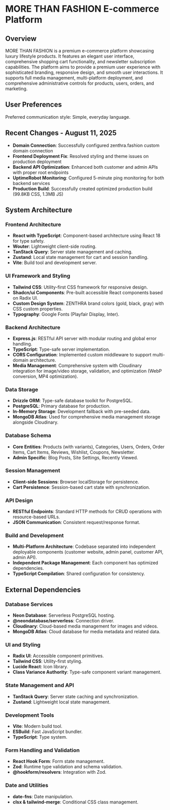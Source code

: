 # MORE THAN FASHION E-commerce Platform

## Overview
MORE THAN FASHION is a premium e-commerce platform showcasing luxury lifestyle products. It features an elegant user interface, comprehensive shopping cart functionality, and newsletter subscription capabilities. The platform aims to provide a premium user experience with sophisticated branding, responsive design, and smooth user interactions. It supports full media management, multi-platform deployment, and comprehensive administrative controls for products, users, orders, and marketing.

## User Preferences
Preferred communication style: Simple, everyday language.

## Recent Changes - August 11, 2025
- **Domain Connection**: Successfully configured zenthra.fashion custom domain connection
- **Frontend Deployment Fix**: Resolved styling and theme issues on production deployment
- **Backend API Optimization**: Enhanced both customer and admin APIs with proper root endpoints
- **UptimeRobot Monitoring**: Configured 5-minute ping monitoring for both backend services
- **Production Build**: Successfully created optimized production build (99.8KB CSS, 1.3MB JS)

## System Architecture

### Frontend Architecture
- **React with TypeScript**: Component-based architecture using React 18 for type safety.
- **Wouter**: Lightweight client-side routing.
- **TanStack Query**: Server state management and caching.
- **Zustand**: Local state management for cart and session handling.
- **Vite**: Build tool and development server.

### UI Framework and Styling
- **Tailwind CSS**: Utility-first CSS framework for responsive design.
- **Shadcn/ui Components**: Pre-built accessible React components based on Radix UI.
- **Custom Design System**: ZENTHRA brand colors (gold, black, gray) with CSS custom properties.
- **Typography**: Google Fonts (Playfair Display, Inter).

### Backend Architecture
- **Express.js**: RESTful API server with modular routing and global error handling.
- **TypeScript**: Type-safe server implementation.
- **CORS Configuration**: Implemented custom middleware to support multi-domain architecture.
- **Media Management**: Comprehensive system with Cloudinary integration for image/video storage, validation, and optimization (WebP conversion, MP4 optimization).

### Data Storage
- **Drizzle ORM**: Type-safe database toolkit for PostgreSQL.
- **PostgreSQL**: Primary database for production.
- **In-Memory Storage**: Development fallback with pre-seeded data.
- **MongoDB Atlas**: Used for comprehensive media management storage alongside Cloudinary.

### Database Schema
- **Core Entities**: Products (with variants), Categories, Users, Orders, Order Items, Cart Items, Reviews, Wishlist, Coupons, Newsletter.
- **Admin Specific**: Blog Posts, Site Settings, Recently Viewed.

### Session Management
- **Client-side Sessions**: Browser localStorage for persistence.
- **Cart Persistence**: Session-based cart state with synchronization.

### API Design
- **RESTful Endpoints**: Standard HTTP methods for CRUD operations with resource-based URLs.
- **JSON Communication**: Consistent request/response format.

### Build and Development
- **Multi-Platform Architecture**: Codebase separated into independent deployable components (customer website, admin panel, customer API, admin API).
- **Independent Package Management**: Each component has optimized dependencies.
- **TypeScript Compilation**: Shared configuration for consistency.

## External Dependencies

### Database Services
- **Neon Database**: Serverless PostgreSQL hosting.
- **@neondatabase/serverless**: Connection driver.
- **Cloudinary**: Cloud-based media management for images and videos.
- **MongoDB Atlas**: Cloud database for media metadata and related data.

### UI and Styling
- **Radix UI**: Accessible component primitives.
- **Tailwind CSS**: Utility-first styling.
- **Lucide React**: Icon library.
- **Class Variance Authority**: Type-safe component variant management.

### State Management and API
- **TanStack Query**: Server state caching and synchronization.
- **Zustand**: Lightweight local state management.

### Development Tools
- **Vite**: Modern build tool.
- **ESBuild**: Fast JavaScript bundler.
- **TypeScript**: Type system.

### Form Handling and Validation
- **React Hook Form**: Form state management.
- **Zod**: Runtime type validation and schema validation.
- **@hookform/resolvers**: Integration with Zod.

### Date and Utilities
- **date-fns**: Date manipulation.
- **clsx & tailwind-merge**: Conditional CSS class management.
```